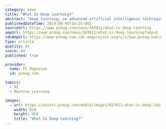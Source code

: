 ```yaml
---
category: news
title: "What Is Deep Learning?"
abstract: "Deep learning, an advanced artificial intelligence technique, has become increasingly popular in the past few years, thanks to abundant data and increased computing power. It's the main technology behind many of the applications we use every day, including ..."
publishedDateTime: 2019-08-08T14:25:00Z
sourceUrl: https://www.pcmag.com/news/369911/what-is-deep-learning
ampUrl: https://www.pcmag.com/news/369911/what-is-deep-learning?amp=1
cdnAmpUrl: https://www-pcmag-com.cdn.ampproject.org/c/s/www.pcmag.com/news/369911/what-is-deep-learning?amp=1
type: article
quality: 84
score: 84
published: true

provider:
  name: PC Magazine
  id: pcmag.com

topics:
  - AI
  - Machine Learning

images:
  - url: https://assets.pcmag.com/media/images/657811-what-is-deep-learning.jpg?thumb=y&width=810&height=456
    width: 810
    height: 456
    title: "What Is Deep Learning?"
---
```

